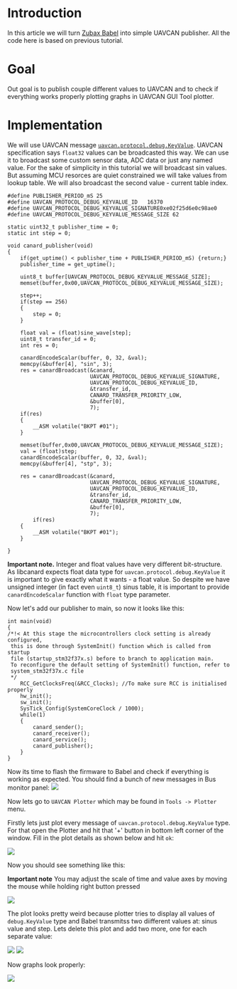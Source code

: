 # Introduction #
In this article we will turn [Zubax Babel](https://zubax.com/products/babel) into simple UAVCAN publisher. 
All the code here is based on previous tutorial. 

# Goal #
Out goal is to publish couple different values to UAVCAN and to check if everything works properly plotting graphs in UAVCAN GUI Tool plotter. 

# Implementation #
We will use UAVCAN message [`uavcan.protocol.debug.KeyValue`](http://uavcan.org/Specification/7._List_of_standard_data_types/#keyvalue). UAVCAN specification says `float32` values can be broadcasted this way. We can use it to broadcast some custom sensor data, ADC data or just any named value. For the sake of simplicity in this tutorial we will broadcast sin values. But assuming MCU resorces are quiet constrained we will take values from lookup table. We will also broadcast the second value - current table index. 

    #define PUBLISHER_PERIOD_mS 25
    #define UAVCAN_PROTOCOL_DEBUG_KEYVALUE_ID   16370   
    #define UAVCAN_PROTOCOL_DEBUG_KEYVALUE_SIGNATURE0xe02f25d6e0c98ae0 
    #define UAVCAN_PROTOCOL_DEBUG_KEYVALUE_MESSAGE_SIZE 62   

    static uint32_t publisher_time = 0;
    static int step = 0;

    void canard_publisher(void)
    {  
        if(get_uptime() < publisher_time + PUBLISHER_PERIOD_mS) {return;} 
        publisher_time = get_uptime();
      
        uint8_t buffer[UAVCAN_PROTOCOL_DEBUG_KEYVALUE_MESSAGE_SIZE];
        memset(buffer,0x00,UAVCAN_PROTOCOL_DEBUG_KEYVALUE_MESSAGE_SIZE);
        
        step++;
        if(step == 256) 
        {
            step = 0;
        }
        
        float val = (float)sine_wave[step];
        uint8_t transfer_id = 0;
        int res = 0;
      
        canardEncodeScalar(buffer, 0, 32, &val);
        memcpy(&buffer[4], "sin", 3);
        res = canardBroadcast(&canard, 
                              UAVCAN_PROTOCOL_DEBUG_KEYVALUE_SIGNATURE,
                              UAVCAN_PROTOCOL_DEBUG_KEYVALUE_ID,
                              &transfer_id,
                              CANARD_TRANSFER_PRIORITY_LOW,
                              &buffer[0], 
                              7);
        if(res)
        {
            __ASM volatile("BKPT #01"); 
        }
      
        memset(buffer,0x00,UAVCAN_PROTOCOL_DEBUG_KEYVALUE_MESSAGE_SIZE);
        val = (float)step;
        canardEncodeScalar(buffer, 0, 32, &val);
        memcpy(&buffer[4], "stp", 3);
      
        res = canardBroadcast(&canard, 
                              UAVCAN_PROTOCOL_DEBUG_KEYVALUE_SIGNATURE,
                              UAVCAN_PROTOCOL_DEBUG_KEYVALUE_ID,
                              &transfer_id,
                              CANARD_TRANSFER_PRIORITY_LOW,
                              &buffer[0], 
                              7);
            if(res)
        {
            __ASM volatile("BKPT #01"); 
        }
   
    }

**Important note.** Integer and float values have very different bit-structure. As libcanard expects float data type for `uavcan.protocol.debug.KeyValue` it is important to give exactly what it wants - a float value. So despite we have unsigned integer (in fact even `uint8_t`) sinus table, it is important to provide `canardEncodeScalar` function with `float` type parameter. 

Now let's add our publisher to main, so now it looks like this: 

    int main(void)
    {
    /*!< At this stage the microcontrollers clock setting is already configured, 
     this is done through SystemInit() function which is called from startup
     file (startup_stm32f37x.s) before to branch to application main.
     To reconfigure the default setting of SystemInit() function, refer to
     system_stm32f37x.c file
     */
        RCC_GetClocksFreq(&RCC_Clocks); //To make sure RCC is initialised properly
        hw_init();
        sw_init();  
        SysTick_Config(SystemCoreClock / 1000);
        while(1)
        {
            canard_sender();
            canard_receiver();
            canard_service();
            canard_publisher();
        }
    }

Now its time to flash the firmware to Babel and check if everything is working as expected. You should find a bunch of new messages in Bus monitor panel:
![](busm.png)

Now lets go to `UAVCAN Plotter` which may be found in `Tools -> Plotter` menu.

Firstly lets just plot every message of `uavcan.protocol.debug.KeyValue` type. For that open the Plotter and hit that '+' button in bottom left corner of the window. Fill in the plot details as shown below and hit `ok`:

![](plot_all.png) 

Now you should see something like this:
 
**Important note** You may adjust the scale of time and value axes by moving the mouse while holding right button pressed

![](plot.png)

The plot looks pretty weird because plotter tries to display all values of `debug.KeyValue` type and Babel transmitss two diifferent values at: sinus value and step. Lets delete this plot and add two more, one for each separate value:

 ![](plot_sin.png)    ![](plot_stp.png)

Now graphs look properly:

![](plot1.png)

